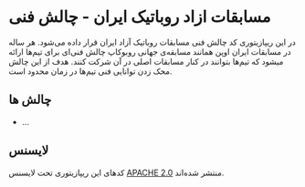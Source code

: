 # مسابقات ازاد روباتیک ایران - چالش فنی
در این ریپازیتوری کد چالش فنی مسابقات روباتیک آزاد ایران قرار داده می‌شود.
هر ساله در مسابقات ایران اوپن همانند مسابقه‌ی جهانی روبوکاپ چالش فنی‌ای برای تیم‌ها ارائه میشود که تیم‌ها بتوانند در کنار مسابقات اصلی در آن شرکت کنند. هدف از این چالش محک زدن توانایی فنی تیم‌ها در زمان محدود است.

## چالش ها
- ...

## لایسنس
کد‌های این ریپازیتوری تحت لایسنس [APACHE 2.0](LICENSE) منتشر شده‌اند.